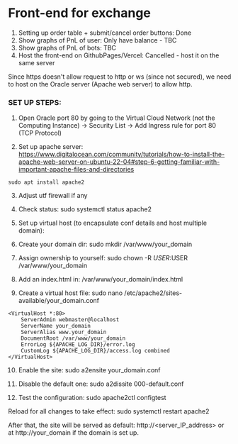 # Front-end for exchange

1. Setting up order table + submit/cancel order buttons: Done
2. Show graphs of PnL of user: Only have balance - TBC
3. Show graphs of PnL of bots: TBC
4. Host the front-end on GithubPages/Vercel: Cancelled - host it on the same server

Since https doesn't allow request to http or ws (since not secured), we need to host on the Oracle server
(Apache web server) to allow http.

### SET UP STEPS:
1. Open Oracle port 80 by going to the Virtual Cloud Network (not the Computing Instance) -> Security List -> Add Ingress rule for port 80 (TCP Protocol)

2. Set up apache server:
https://www.digitalocean.com/community/tutorials/how-to-install-the-apache-web-server-on-ubuntu-22-04#step-6-getting-familiar-with-important-apache-files-and-directories
```
sudo apt install apache2
```

3. Adjust utf firewall if any

4. Check status: sudo systemctl status apache2

5. Set up virtual host (to encapsulate conf details and host multiple domain):

6. Create your domain dir: sudo mkdir /var/www/your_domain

7. Assign ownership to yourself: sudo chown -R $USER:$USER /var/www/your_domain

8. Add an index.html in: /var/www/your_domain/index.html

9. Create a virtual host file: sudo nano /etc/apache2/sites-available/your_domain.conf

```
<VirtualHost *:80>
    ServerAdmin webmaster@localhost
    ServerName your_domain
    ServerAlias www.your_domain
    DocumentRoot /var/www/your_domain
    ErrorLog ${APACHE_LOG_DIR}/error.log
    CustomLog ${APACHE_LOG_DIR}/access.log combined
</VirtualHost>
```

10. Enable the site: sudo a2ensite your_domain.conf

11. Disable the default one: sudo a2dissite 000-default.conf

12. Test the configuration: sudo apache2ctl configtest

Reload for all changes to take effect: sudo systemctl restart apache2

After that, the site will be served as default: http://<server_IP_address> or at http://your_domain if the domain is set up.
